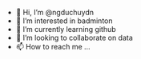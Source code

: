 - 👋 Hi, I’m @ngduchuydn
- 👀 I’m interested in badminton
- 🌱 I’m currently learning github
- 💞️ I’m looking to collaborate on data
- 📫 How to reach me ...

<!---
ngduchuydn/ngduchuydn is a ✨ special ✨ repository because its `README.md` (this file) appears on your GitHub profile.
You can click the Preview link to take a look at your changes.
--->
